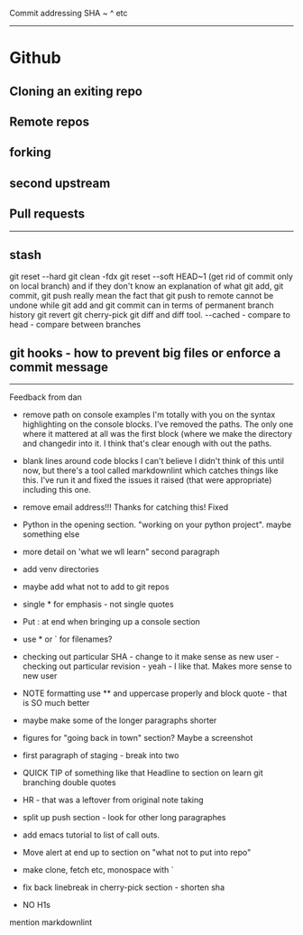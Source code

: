 Commit addressing SHA ~ ^ etc

----------------------------------------------------------

# Github

## Cloning an exiting repo

## Remote repos

## forking

## second upstream

## Pull requests

----------------------------------------------------------

## stash

git reset --hard
git clean -fdx
git reset --soft HEAD~1 (get rid of commit only on local branch)
and if they don't know an explanation of what git add, git commit, git push really mean the fact that git push to remote cannot be undone while git add and git commit can in terms of permanent branch history
git revert
git cherry-pick
git diff and diff tool.  --cached - compare to head - compare between branches

## git hooks - how to prevent big files or enforce a commit message

----------------------------------------------------------

Feedback from dan

* remove path on console examples
   I'm totally with you on the syntax highlighting on the console blocks.  I've removed the
   paths.  The only one where it mattered at all was the first block (where we make the directory
   and changedir into it.  I think that's clear enough with out the paths.

* blank lines around code blocks
   I can't believe I didn't think of this until now, but there's a tool called
   markdownlint which catches things like this.  I've run it and fixed the issues
   it raised (that were appropriate) including this one.

* remove email address!!!
   Thanks for catching this!  Fixed
* Python in the opening section.  "working on your python project". maybe something else
* more detail on 'what we wll learn" second paragraph
* add venv directories
* maybe add what not to add to git repos
* single * for emphasis - not single quotes
* Put : at end when bringing up a console section
* use * or ` for filenames?
* checking out particular SHA - change to it make sense as new user - checking out particular revision - yeah - I like that.  Makes more sense to new user
* NOTE formatting use ** and uppercase properly and block quote - that is SO much better
* maybe make some of the longer paragraphs shorter
* figures for "going back in town" section?  Maybe a screenshot
* first paragraph of staging - break into two
* QUICK TIP of something like that Headline to section on learn git branching double quotes
* HR - that was a leftover from original note taking
* split up push section - look for other long paragraphes
* add emacs tutorial to list of call outs.
* Move alert at end up to section on "what not to put into repo"
* make clone, fetch etc, monospace with `
* fix back linebreak in cherry-pick section - shorten sha
* NO H1s

mention markdownlint

